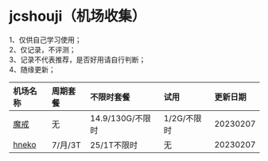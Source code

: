 # jcshouji（机场收集）
1、仅供自己学习使用；   
2、仅记录，不评测；   
3、记录不代表推荐，是否好用请自行判断；   
4、随缘更新；   

|机场名称|周期套餐|不限时套餐|试用|更新日期|
|:-----|:-----|:-----|:-----|:-----|
|[魔戒](https://www.mojie.me)|无|14.9/130G/不限时|1/2G/不限时|20230207|
|[hneko](https://hneko.xyz)|7/月/3T|25/1T不限时|无|20230207|
